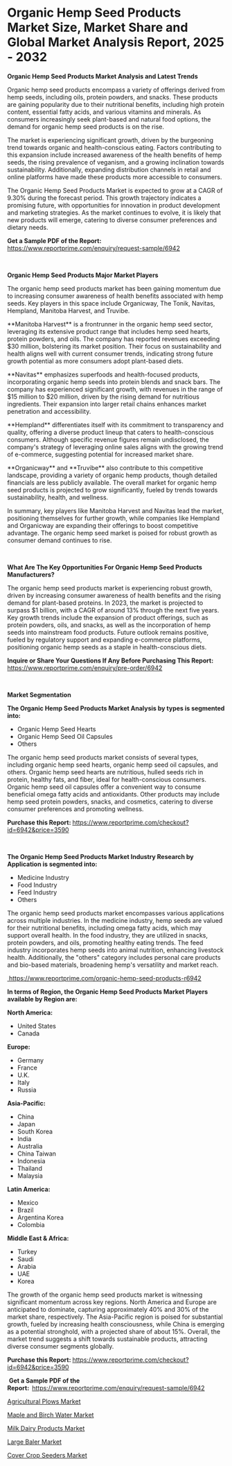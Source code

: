 <p><h1>Organic Hemp Seed Products Market Size, Market Share and Global Market Analysis Report, 2025 - 2032</h1></p><p><strong>Organic Hemp Seed Products Market Analysis and Latest Trends</strong></p>
<p><p>Organic hemp seed products encompass a variety of offerings derived from hemp seeds, including oils, protein powders, and snacks. These products are gaining popularity due to their nutritional benefits, including high protein content, essential fatty acids, and various vitamins and minerals. As consumers increasingly seek plant-based and natural food options, the demand for organic hemp seed products is on the rise.</p><p>The market is experiencing significant growth, driven by the burgeoning trend towards organic and health-conscious eating. Factors contributing to this expansion include increased awareness of the health benefits of hemp seeds, the rising prevalence of veganism, and a growing inclination towards sustainability. Additionally, expanding distribution channels in retail and online platforms have made these products more accessible to consumers.</p><p>The Organic Hemp Seed Products Market is expected to grow at a CAGR of 9.30% during the forecast period. This growth trajectory indicates a promising future, with opportunities for innovation in product development and marketing strategies. As the market continues to evolve, it is likely that new products will emerge, catering to diverse consumer preferences and dietary needs.</p></p>
<p><strong>Get a Sample PDF of the Report:&nbsp;</strong> <a href="https://www.reportprime.com/enquiry/request-sample/6942?utm_campaign=1896&utm_medium=2&utm_source=Github&utm_content=ia&utm_term=19032025&utm_id=organic-hemp-seed-products">https://www.reportprime.com/enquiry/request-sample/6942</a></p>
<p>&nbsp;</p>
<p><strong>Organic Hemp Seed Products Major Market Players</strong></p>
<p><p>The organic hemp seed products market has been gaining momentum due to increasing consumer awareness of health benefits associated with hemp seeds. Key players in this space include Organicway, The Tonik, Navitas, Hempland, Manitoba Harvest, and Truvibe.</p><p>**Manitoba Harvest** is a frontrunner in the organic hemp seed sector, leveraging its extensive product range that includes hemp seed hearts, protein powders, and oils. The company has reported revenues exceeding $30 million, bolstering its market position. Their focus on sustainability and health aligns well with current consumer trends, indicating strong future growth potential as more consumers adopt plant-based diets.</p><p>**Navitas** emphasizes superfoods and health-focused products, incorporating organic hemp seeds into protein blends and snack bars. The company has experienced significant growth, with revenues in the range of $15 million to $20 million, driven by the rising demand for nutritious ingredients. Their expansion into larger retail chains enhances market penetration and accessibility.</p><p>**Hempland** differentiates itself with its commitment to transparency and quality, offering a diverse product lineup that caters to health-conscious consumers. Although specific revenue figures remain undisclosed, the company's strategy of leveraging online sales aligns with the growing trend of e-commerce, suggesting potential for increased market share.</p><p>**Organicway** and **Truvibe** also contribute to this competitive landscape, providing a variety of organic hemp products, though detailed financials are less publicly available. The overall market for organic hemp seed products is projected to grow significantly, fueled by trends towards sustainability, health, and wellness.</p><p>In summary, key players like Manitoba Harvest and Navitas lead the market, positioning themselves for further growth, while companies like Hempland and Organicway are expanding their offerings to boost competitive advantage. The organic hemp seed market is poised for robust growth as consumer demand continues to rise.</p></p>
<p>&nbsp;</p>
<p><strong>What Are The Key Opportunities For Organic Hemp Seed Products Manufacturers?</strong></p>
<p><p>The organic hemp seed products market is experiencing robust growth, driven by increasing consumer awareness of health benefits and the rising demand for plant-based proteins. In 2023, the market is projected to surpass $1 billion, with a CAGR of around 13% through the next five years. Key growth trends include the expansion of product offerings, such as protein powders, oils, and snacks, as well as the incorporation of hemp seeds into mainstream food products. Future outlook remains positive, fueled by regulatory support and expanding e-commerce platforms, positioning organic hemp seeds as a staple in health-conscious diets.</p></p>
<p><strong>Inquire or Share Your Questions If Any Before Purchasing This Report:</strong> <a href="https://www.reportprime.com/enquiry/pre-order/6942?utm_campaign=1896&utm_medium=2&utm_source=Github&utm_content=ia&utm_term=19032025&utm_id=organic-hemp-seed-products">https://www.reportprime.com/enquiry/pre-order/6942</a></p>
<p>&nbsp;</p>
<p><strong>Market Segmentation</strong></p>
<p><strong>The Organic Hemp Seed Products Market Analysis by types is segmented into:</strong></p>
<p><ul><li>Organic Hemp Seed Hearts</li><li>Organic Hemp Seed Oil Capsules</li><li>Others</li></ul></p>
<p><p>The organic hemp seed products market consists of several types, including organic hemp seed hearts, organic hemp seed oil capsules, and others. Organic hemp seed hearts are nutritious, hulled seeds rich in protein, healthy fats, and fiber, ideal for health-conscious consumers. Organic hemp seed oil capsules offer a convenient way to consume beneficial omega fatty acids and antioxidants. Other products may include hemp seed protein powders, snacks, and cosmetics, catering to diverse consumer preferences and promoting wellness.</p></p>
<p><strong>Purchase this Report:&nbsp;</strong><a href="https://www.reportprime.com/checkout?id=6942&price=3590&utm_campaign=1896&utm_medium=2&utm_source=Github&utm_content=ia&utm_term=19032025&utm_id=organic-hemp-seed-products">https://www.reportprime.com/checkout?id=6942&price=3590</a></p>
<p>&nbsp;</p>
<p><strong>The Organic Hemp Seed Products Market Industry Research by Application is segmented into:</strong></p>
<p><ul><li>Medicine Industry</li><li>Food Industry</li><li>Feed Industry</li><li>Others</li></ul></p>
<p><p>The organic hemp seed products market encompasses various applications across multiple industries. In the medicine industry, hemp seeds are valued for their nutritional benefits, including omega fatty acids, which may support overall health. In the food industry, they are utilized in snacks, protein powders, and oils, promoting healthy eating trends. The feed industry incorporates hemp seeds into animal nutrition, enhancing livestock health. Additionally, the "others" category includes personal care products and bio-based materials, broadening hemp's versatility and market reach.</p></p>
<p><a href="https://www.reportprime.com/organic-hemp-seed-products-r6942?utm_campaign=1896&utm_medium=2&utm_source=Github&utm_content=ia&utm_term=19032025&utm_id=organic-hemp-seed-products">&nbsp;https://www.reportprime.com/organic-hemp-seed-products-r6942</a></p>
<p><strong>In terms of Region, the Organic Hemp Seed Products Market Players available by Region are:</strong></p>
<p>
    <p> <strong> North America: </strong>
        <ul>
            <li>United States</li>
            <li>Canada</li>
        </ul>
        </p> 
    <p> <strong> Europe: </strong>
        <ul>
            <li>Germany</li>
            <li>France</li>
            <li>U.K.</li>
            <li>Italy</li>
            <li>Russia</li>
        </ul>
        </p> 
    <p> <strong> Asia-Pacific: </strong>
        <ul>
            <li>China</li>
            <li>Japan</li>
            <li>South Korea</li>
            <li>India</li>
            <li>Australia</li>
            <li>China Taiwan</li>
            <li>Indonesia</li>
            <li>Thailand</li>
            <li>Malaysia</li>
        </ul>
        </p> 
    <p> <strong> Latin America: </strong>
        <ul>
            <li>Mexico</li>
            <li>Brazil</li>
            <li>Argentina Korea</li>
            <li>Colombia</li>
        </ul>
        </p> 
    <p> <strong> Middle East & Africa: </strong>
        <ul>
            <li>Turkey</li>
            <li>Saudi</li>
            <li>Arabia</li>
            <li>UAE</li>
            <li>Korea</li>
        </ul>
    </p>
    </p>
<p><p>The growth of the organic hemp seed products market is witnessing significant momentum across key regions. North America and Europe are anticipated to dominate, capturing approximately 40% and 30% of the market share, respectively. The Asia-Pacific region is poised for substantial growth, fueled by increasing health consciousness, while China is emerging as a potential stronghold, with a projected share of about 15%. Overall, the market trend suggests a shift towards sustainable products, attracting diverse consumer segments globally.</p></p>
<p><strong>Purchase this Report: </strong><a href="https://www.reportprime.com/checkout?id=6942&price=3590&utm_campaign=1896&utm_medium=2&utm_source=Github&utm_content=ia&utm_term=19032025&utm_id=organic-hemp-seed-products">https://www.reportprime.com/checkout?id=6942&price=3590</a></p>
<p>&nbsp;<strong>Get a Sample PDF of the Report:&nbsp;&nbsp;</strong><a href="https://www.reportprime.com/enquiry/request-sample/6942?utm_campaign=1896&utm_medium=2&utm_source=Github&utm_content=ia&utm_term=19032025&utm_id=organic-hemp-seed-products">https://www.reportprime.com/enquiry/request-sample/6942</a></p>
<p><strong></strong></p>
<p><p><a href="https://www.linkedin.com/pulse/projecting-agricultural-plows-markets-rapid-growthwith-cagr-kewbf?utm_campaign=1896&utm_medium=2&utm_source=Github&utm_content=ia&utm_term=19032025&utm_id=organic-hemp-seed-products">Agricultural Plows Market</a></p><p><a href="https://github.com/seherlouize/Market-Research-Report-List-1/blob/main/maple-and-birch-water-market.md?utm_campaign=1896&utm_medium=2&utm_source=Github&utm_content=ia&utm_term=19032025&utm_id=organic-hemp-seed-products">Maple and Birch Water Market</a></p><p><a href="https://github.com/delcirodda4f/Market-Research-Report-List-1/blob/main/milk-dairy-products-market.md?utm_campaign=1896&utm_medium=2&utm_source=Github&utm_content=ia&utm_term=19032025&utm_id=organic-hemp-seed-products">Milk Dairy Products Market</a></p><p><a href="https://www.linkedin.com/pulse/large-baler-market-analysis-report-offers-forecast-trends-csmpf?utm_campaign=1896&utm_medium=2&utm_source=Github&utm_content=ia&utm_term=19032025&utm_id=organic-hemp-seed-products">Large Baler Market</a></p><p><a href="https://www.linkedin.com/pulse/detailed-cover-crop-seeders-market-trend-analysis-projected-bgngf?utm_campaign=1896&utm_medium=2&utm_source=Github&utm_content=ia&utm_term=19032025&utm_id=organic-hemp-seed-products">Cover Crop Seeders Market</a></p></p>